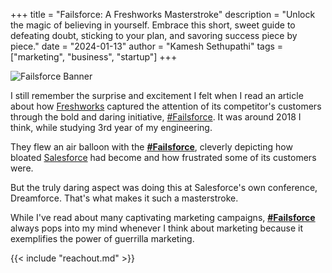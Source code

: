 +++ 
title = "Failsforce: A Freshworks Masterstroke"
description = "Unlock the magic of believing in yourself. Embrace this short, sweet guide to defeating doubt, sticking to your plan, and savoring success piece by piece."
date = "2024-01-13"
author = "Kamesh Sethupathi"
tags = ["marketing", "business", "startup"]
+++

![Failsforce Banner](/images/failsforce-banner.png)

I still remember the surprise and excitement I felt when I read an article about how [Freshworks](https://www.freshworks.com) captured the attention of its competitor's customers through the bold and daring initiative, [#Failsforce](https://www.freshworks.com/events/failsforce-campaign-blog/). It was around 2018 I think, while studying 3rd year of my engineering.


They flew an air balloon with the **[#Failsforce](https://www.freshworks.com/events/failsforce-blog/)**, cleverly depicting how bloated [Salesforce](https://www.salesforce.com/) had become and how frustrated some of its customers were.

But the truly daring aspect was doing this at Salesforce's own conference, Dreamforce. That's what makes it such a masterstroke.

While I've read about many captivating marketing campaigns, **[#Failsforce](https://twitter.com/i/events/1039790905870376961?lang=en)** always pops into my mind whenever I think about marketing because it exemplifies the power of guerrilla marketing.

{{< include "reachout.md" >}}